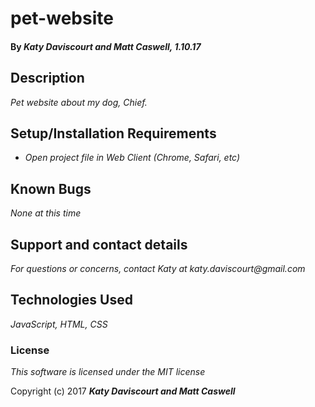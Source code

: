 # pet-website

#### By _**Katy Daviscourt and Matt Caswell,** 1.10.17_

## Description

_Pet website about my dog, Chief._

## Setup/Installation Requirements

* _Open project file in Web Client (Chrome, Safari, etc)_

## Known Bugs

_None at this time_

## Support and contact details

_For questions or concerns, contact Katy at katy.daviscourt@gmail.com_

## Technologies Used

_JavaScript, HTML, CSS_

### License

*This software is licensed under the MIT license*

Copyright (c) 2017 **_Katy Daviscourt and Matt Caswell_**
